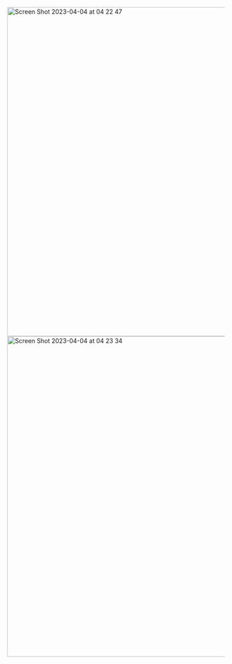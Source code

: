 
<img width="763" alt="Screen Shot 2023-04-04 at 04 22 47" src="https://user-images.githubusercontent.com/96865504/229630562-992f05bb-8532-40d4-8d2e-1d595176a3a7.png">
<img width="743" alt="Screen Shot 2023-04-04 at 04 23 34" src="https://user-images.githubusercontent.com/96865504/229630863-5681d005-90d5-4f0b-9df5-c570dc869631.png">


